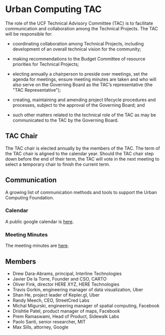 # Urban Computing TAC

The role of the UCF Technical Advisory Committee (TAC) is to facilitate communication and collaboration among the Technical Projects. The TAC will be responsible for:

* coordinating collaboration among Technical Projects, including development of an overall technical vision for the community;

* making recommendations to the Budget Committee of resource priorities for Technical Projects;

* electing annually a chairperson to preside over meetings, set the agenda for meetings, ensure meeting minutes are taken and who will also serve on the Governing Board as the TAC’s representative (the "TAC Representative");

* creating, maintaining and amending project lifecycle procedures and processes, subject to the approval of the Governing Board; and

* such other matters related to the technical role of the TAC as may be communicated to the TAC by the Governing Board.

## TAC Chair

The TAC chair is elected annually by the members of the TAC. The term of the TAC chair is aligned to the calendar year. Should the TAC chair step down before the end of their term, the TAC will vote in the next meeting to select a temporary chair to finish the current term.

## Communication

A growing list of communication methods and tools to support the Urban Computing Foundation.

### Calendar

A public google calendar is [here](https://calendar.google.com/calendar/embed?src=u14oiv0c9rh7nv93jke7ehgr68%40group.calendar.google.com&ctz=America%2FChicago).

### Meeting Minutes

The meeting minutes are [here](https://github.com/ucfoundation/tac/tree/master/meetings).

## Members

* Drew Dara-Abrams, principal, Interline Technologies
* Javier De la Torre, Founder and CSO, CARTO
* Oliver Fink, director HERE XYZ, HERE Technologies
* Travis Gorkin, engineering manager of data visualization, Uber
* Shan He, project leader of Kepler.gl, Uber
* Randy Meech, CEO, StreetCred Labs
* Michal Migurski, engineering manager of spatial computing, Facebook
* Drishtie Patel, product manager of maps, Facebook
* Prem Ramaswami, Head of Product, Sidewalk Labs
* Paolo Santi, senior researcher, MIT
* Max Sills, attorney, Google
